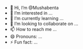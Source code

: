 - 👋 Hi, I’m @Mushabenta
- 👀 I’m interested in ...
- 🌱 I’m currently learning ...
- 💞️ I’m looking to collaborate on ...
- 📫 How to reach me ...
- 😄 Pronouns: ...
- ⚡ Fun fact: ...

<!---
Mushabenta/Mushabenta is a ✨ special ✨ repository because its `README.md` (this file) appears on your GitHub profile.
You can click the Preview link to take a look at your changes.
--->
